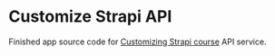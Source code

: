 # Customize Strapi API

Finished app source code for [Customizing Strapi course](https://ijs.to/c/customizing-strapi) API service.
